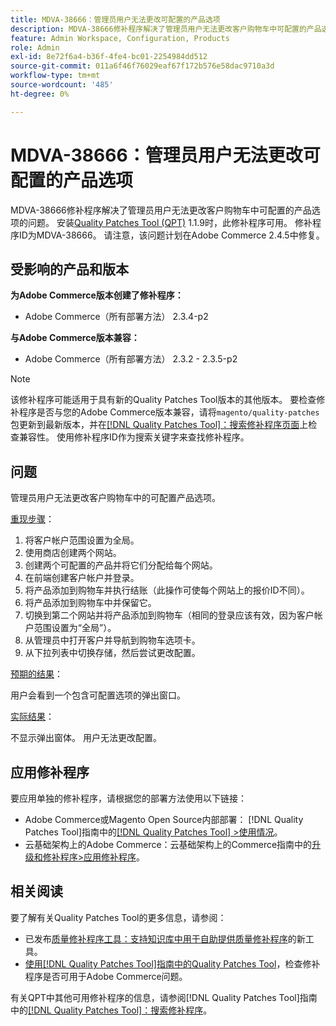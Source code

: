 ```yaml
---
title: MDVA-38666：管理员用户无法更改可配置的产品选项
description: MDVA-38666修补程序解决了管理员用户无法更改客户购物车中可配置的产品选项的问题。 安装[Quality Patches Tool (QPT)](https://experienceleague.adobe.com/en/docs/commerce-operations/tools/quality-patches-tool/quality-patches-tool-to-self-serve-quality-patches) 1.1.9后，即可使用此修补程序。 修补程序ID为MDVA-38666。 请注意，该问题计划在Adobe Commerce 2.4.5中修复。
feature: Admin Workspace, Configuration, Products
role: Admin
exl-id: 8e72f6a4-b36f-4fe4-bc01-2254984dd512
source-git-commit: 011a6f46f76029eaf67f172b576e58dac9710a3d
workflow-type: tm+mt
source-wordcount: '485'
ht-degree: 0%

---
```


# MDVA-38666：管理员用户无法更改可配置的产品选项

MDVA-38666修补程序解决了管理员用户无法更改客户购物车中可配置的产品选项的问题。 安装[Quality Patches Tool (QPT)](https://experienceleague.adobe.com/en/docs/commerce-operations/tools/quality-patches-tool/quality-patches-tool-to-self-serve-quality-patches) 1.1.9时，此修补程序可用。 修补程序ID为MDVA-38666。 请注意，该问题计划在Adobe Commerce 2.4.5中修复。

## 受影响的产品和版本

**为Adobe Commerce版本创建了修补程序：**

* Adobe Commerce（所有部署方法） 2.3.4-p2

**与Adobe Commerce版本兼容：**

* Adobe Commerce（所有部署方法） 2.3.2 - 2.3.5-p2

>[!NOTE]
>
>该修补程序可能适用于具有新的Quality Patches Tool版本的其他版本。 要检查修补程序是否与您的Adobe Commerce版本兼容，请将`magento/quality-patches`包更新到最新版本，并在[[!DNL Quality Patches Tool]：搜索修补程序页面](https://experienceleague.adobe.com/en/docs/commerce-operations/tools/quality-patches-tool/quality-patches-tool-to-self-serve-quality-patches)上检查兼容性。 使用修补程序ID作为搜索关键字来查找修补程序。

## 问题

管理员用户无法更改客户购物车中的可配置产品选项。

<u>重现步骤</u>：

1. 将客户帐户范围设置为全局。
1. 使用商店创建两个网站。
1. 创建两个可配置的产品并将它们分配给每个网站。
1. 在前端创建客户帐户并登录。
1. 将产品添加到购物车并执行结账（此操作可使每个网站上的报价ID不同）。
1. 将产品添加到购物车中并保留它。
1. 切换到第二个网站并将产品添加到购物车（相同的登录应该有效，因为客户帐户范围设置为“全局”）。
1. 从管理员中打开客户并导航到购物车选项卡。
1. 从下拉列表中切换存储，然后尝试更改配置。

<u>预期的结果</u>：

用户会看到一个包含可配置选项的弹出窗口。

<u>实际结果</u>：

不显示弹出窗体。 用户无法更改配置。

## 应用修补程序

要应用单独的修补程序，请根据您的部署方法使用以下链接：

* Adobe Commerce或Magento Open Source内部部署： [!DNL Quality Patches Tool]指南中的[[!DNL Quality Patches Tool] >使用情况](/help/tools/quality-patches-tool/usage.md)。
* 云基础架构上的Adobe Commerce：云基础架构上的Commerce指南中的[升级和修补程序>应用修补程序](https://experienceleague.adobe.com/docs/commerce-cloud-service/user-guide/develop/upgrade/apply-patches.html)。

## 相关阅读

要了解有关Quality Patches Tool的更多信息，请参阅：

* 已发布[质量修补程序工具：支持知识库中用于自助提供质量修补程序](https://experienceleague.adobe.com/en/docs/commerce-operations/tools/quality-patches-tool/quality-patches-tool-to-self-serve-quality-patches)的新工具。
* [使用[!DNL Quality Patches Tool]指南中的Quality Patches Tool](/help/tools/quality-patches-tool/patches-available-in-qpt/check-patch-for-magento-issue-with-magento-quality-patches.md)，检查修补程序是否可用于Adobe Commerce问题。

有关QPT中其他可用修补程序的信息，请参阅[!DNL Quality Patches Tool]指南中的[[!DNL Quality Patches Tool]：搜索修补程序](https://experienceleague.adobe.com/tools/commerce-quality-patches/index.html)。
